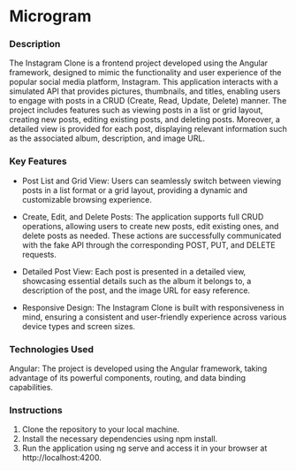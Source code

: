# Microgram     
     
### Description
The Instagram Clone is a frontend project developed using the Angular framework, designed to mimic the functionality and user experience of the popular social media platform, Instagram. This application interacts with a simulated API that provides pictures, thumbnails, and titles, enabling users to engage with posts in a CRUD (Create, Read, Update, Delete) manner. The project includes features such as viewing posts in a list or grid layout, creating new posts, editing existing posts, and deleting posts. Moreover, a detailed view is provided for each post, displaying relevant information such as the associated album, description, and image URL.

### Key Features
- Post List and Grid View: Users can seamlessly switch between viewing posts in a list format or a grid layout, providing a dynamic and customizable browsing experience.

- Create, Edit, and Delete Posts: The application supports full CRUD operations, allowing users to create new posts, edit existing ones, and delete posts as needed. These actions are successfully communicated with the fake API through the corresponding POST, PUT, and DELETE requests.

- Detailed Post View: Each post is presented in a detailed view, showcasing essential details such as the album it belongs to, a description of the post, and the image URL for easy reference.

- Responsive Design: The Instagram Clone is built with responsiveness in mind, ensuring a consistent and user-friendly experience across various device types and screen sizes.

### Technologies Used
Angular: The project is developed using the Angular framework, taking advantage of its powerful components, routing, and data binding capabilities.

### Instructions
1. Clone the repository to your local machine.
2. Install the necessary dependencies using npm install.
3. Run the application using ng serve and access it in your browser at http://localhost:4200.
